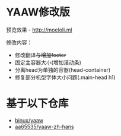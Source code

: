 # YAAW修改版

预览效果 - http://moeloli.ml

修改内容：
  - 修改翻译~~与增加footer~~
  - 固定主容器大小(增加滚动条)
  - 分离head为单独的容器(head-container)
  - 修复部分机型字体大小问题(.main-head h1)

# 基于以下仓库
  - [binux/yaaw](https://github.com/binux/yaaw)
  - [aa65535/yaaw-zh-hans](https://github.com/aa65535/yaaw-zh-hans)
